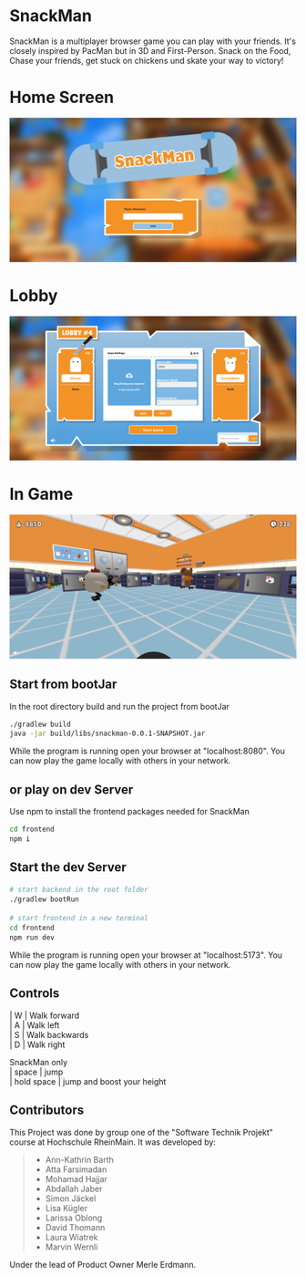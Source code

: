# SnackMan

SnackMan is a multiplayer browser game you can play with your friends. It's closely inspired by PacMan but in 3D and First-Person. Snack on the Food, Chase your friends, get stuck on chickens und skate your way to victory!

# Home Screen

![Home Screen](/doku/main.png "Home Screen")

# Lobby 

![Lobby Screen](/doku/lobby.png "Lobby Screen")

# In Game

![Lobby Screen](/doku/In%20Game2.png "In Game")

## Start from bootJar
In the root directory build and run the project from bootJar

```bash
./gradlew build
java -jar build/libs/snackman-0.0.1-SNAPSHOT.jar
```

While the program is running open your browser at "localhost:8080".
You can now play the game locally with others in your network.

## or play on dev Server

Use npm to install the frontend packages needed for SnackMan

```bash
cd frontend
npm i
```

## Start the dev Server

```bash
# start backend in the root folder
./gradlew bootRun

# start frontend in a new terminal
cd frontend
npm run dev
```

While the program is running open your browser at "localhost:5173".
You can now play the game locally with others in your network.


## Controls
| W | Walk forward \
| A | Walk left \
| S | Walk backwards \
| D | Walk right 


SnackMan only \
| space | jump \
| hold space | jump and boost your height 


## Contributors
This Project was done by group one of the "Software Technik Projekt" course at Hochschule RheinMain.
It was developed by:
> - Ann-Kathrin Barth
> - Atta Farsimadan
> - Mohamad Hajjar
> - Abdallah Jaber 
> - Simon Jäckel
> - Lisa Kügler
> - Larissa Oblong
> - David Thomann
> - Laura Wiatrek
> - Marvin Wernli

Under the lead of Product Owner Merle Erdmann.
